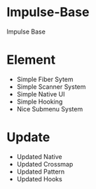# Impulse-Base
Impulse Base

# Element

- Simple Fiber Sytem
- Simple Scanner System
- Simple Native UI
- Simple Hooking
- Nice Submenu System

# Update

- Updated Native
- Updated Crossmap
- Updated Pattern
- Updated Hooks
  
